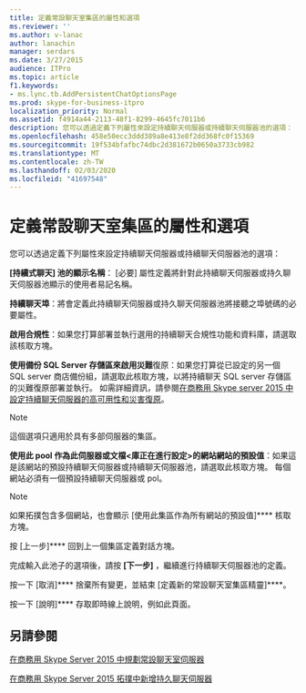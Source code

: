 ```yaml
---
title: 定義常設聊天室集區的屬性和選項
ms.reviewer: ''
ms.author: v-lanac
author: lanachin
manager: serdars
ms.date: 3/27/2015
audience: ITPro
ms.topic: article
f1.keywords:
- ms.lync.tb.AddPersistentChatOptionsPage
ms.prod: skype-for-business-itpro
localization_priority: Normal
ms.assetid: f4914a44-2113-48f1-8299-4645fc7011b6
description: 您可以透過定義下列屬性來設定持續聊天伺服器或持續聊天伺服器池的選項：
ms.openlocfilehash: 458e50ecc3ddd389a8e413e8f2dd368fc0f15369
ms.sourcegitcommit: 19f534bfafbc74dbc2d381672b0650a3733cb982
ms.translationtype: MT
ms.contentlocale: zh-TW
ms.lasthandoff: 02/03/2020
ms.locfileid: "41697548"
---
```

# <a name="define-properties-and-options-for-persistent-chat-pool"></a>定義常設聊天室集區的屬性和選項
 
您可以透過定義下列屬性來設定持續聊天伺服器或持續聊天伺服器池的選項：
  
 **[持續式聊天] 池的顯示名稱**： [必要] 屬性定義將針對此持續聊天伺服器或持久聊天伺服器池顯示的使用者易記名稱。
  
 **持續聊天埠**：將會定義此持續聊天伺服器或持久聊天伺服器池將接聽之埠號碼的必要屬性。
  
 **啟用合規性**：如果您打算部署並執行選用的持續聊天合規性功能和資料庫，請選取該核取方塊。
  
 **使用備份 SQL Server 存儲區來啟用災難**復原：如果您打算從已設定的另一個 SQL server 商店備份組，請選取此核取方塊，以將持續聊天 SQL server 存儲區的災難復原部署並執行。 如需詳細資訊，請參閱[在商務用 Skype server 2015 中設定持續聊天伺服器的高可用性和災害復原](../../deploy/deploy-persistent-chat-server/configure-hadr-for-persistent-chat.md)。
  
> [!NOTE]
> 這個選項只適用於具有多部伺服器的集區。 
  
 **使用此 pool 作為此伺服器或文檔\<庫正在進行設定\>的網站網站的預設值**：如果這是該網站的預設持續聊天伺服器或持續聊天伺服器池，請選取此核取方塊。 每個網站必須有一個預設持續聊天伺服器或 pol。
  
> [!NOTE]
> 如果拓撲包含多個網站，也會顯示 [使用此集區作為所有網站的預設值]**** 核取方塊。
  
按 [上一步]**** 回到上一個集區定義對話方塊。
  
完成輸入此池子的選項後，請按 **[下一步]** ，繼續進行持續聊天伺服器池的定義。
  
按一下 [取消]**** 捨棄所有變更，並結束 [定義新的常設聊天室集區精靈]****。
  
按一下 [說明]**** 存取即時線上說明，例如此頁面。
  
## <a name="see-also"></a>另請參閱

[在商務用 Skype Server 2015 中規劃常設聊天室伺服器](../../plan-your-deployment/persistent-chat-server/persistent-chat-server.md)
  
[在商務用 Skype Server 2015 拓撲中新增持久聊天伺服器](../../deploy/deploy-persistent-chat-server/add-persistent-chat-server.md)
